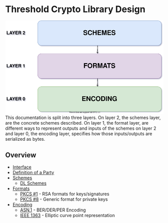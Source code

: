 # Threshold Crypto Library Design
![](./img/overview.svg) <br>
This documentation is split into three layers. On layer 2, the schemes layer, are the concrete schemes described. On layer 1, the format layer, are different ways to represent outputs and inputs of the schemes on layer 2 and layer 0, the encoding layer, specifies how those inputs/outputs are serialized as bytes.
## **Overview**
- [Interface](https://gitlab.inf.unibe.ch/crypto/2021.cosmoscrypto/-/blob/master/design/interface.md)
- [Definition of a Party](https://gitlab.inf.unibe.ch/crypto/2021.cosmoscrypto/-/blob/master/design/party.md)
- [Schemes](https://gitlab.inf.unibe.ch/crypto/2021.cosmoscrypto/-/blob/master/design/schemes/)
    - [DL Schemes](https://gitlab.inf.unibe.ch/crypto/2021.cosmoscrypto/-/blob/master/design/schemes/dl_schemes.md)
- [Formats](https://gitlab.inf.unibe.ch/crypto/2021.cosmoscrypto/-/blob/master/design/formats/)
    - [PKCS #1](https://gitlab.inf.unibe.ch/crypto/2021.cosmoscrypto/-/blob/master/design/formats/pkcs1.md) - RSA formats for keys/signatures
    - [PKCS #8](https://gitlab.inf.unibe.ch/crypto/2021.cosmoscrypto/-/blob/master/design/formats/pkcs8.md) - Generic format for private keys
- [Encoding](https://gitlab.inf.unibe.ch/crypto/2021.cosmoscrypto/-/blob/master/design/encoding/)
    - [ASN.1](https://gitlab.inf.unibe.ch/crypto/2021.cosmoscrypto/-/blob/master/design/encoding/asn1.md) - BER/DER/PER Encoding 
    - [IEEE 1363](https://gitlab.inf.unibe.ch/crypto/2021.cosmoscrypto/-/blob/master/design/encoding/ieee1363.md) - Elliptic curve point representation
